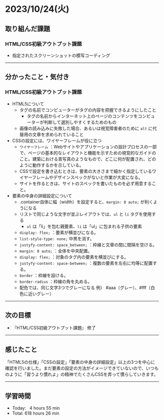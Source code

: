 # 2023/10/24(火) 

## 取り組んだ課題
### HTML/CSS初級アウトプット課題
- 指定されたスクリーンショットの模写コーディング
---

## 分かったこと・気付き
### HTML/CSS初級アウトプット課題
- HTML5について
  - タグの名前でコンピューターがタグの内容を把握できるようにしたこと
    - タグの名前からインターネット上のページのコンテンツをコンピューターが判断して選別しやすくするためのもの
  - 画像の読み込みに失敗した場合、あるいは視覚障害者のために `alt` に代替用の文章を求められていること
- CSSの設定には、ワイヤーフレームが役に立つ
  - `ワイヤーフレーム` ：Webサイトやアプリケーションの設計プロセスの一部で、ページの基本的なレイアウトと機能を示すための視覚的なガイドのこと。建築における青写真のようなもので、どこに何が配置され、どのように動作するかを示している。
  - CSSで設定を書き込むときは、要素の大きさまで細かく指定しているワイヤーフレームやデザインスペックがないと作業が大変になる。
  - サイトを作るときは、サイトのスペックを書いたものを必ず用意すること。
- 要素の中身の詳細設定について
  - .container自体に幅（width）を設定すると、`margin: 0 auto;` が利くようになる
  - リストで同じような文字が並ぶレイアウトでは、`ul` と `li` タグを使用する
    - `ul` は「li」を包む親要素、`li` は「ul」に包まれる子供の要素
  - `display: flex;` ：要素が横並びになる。
  - `list-style-type: none;` 中黒を消す。
  - `justyfy-content: space_between;` ：枠線と文章の間に間隔を空ける。
  - `margin: 0 auto;` ：全体を中央配置。
  - `display: flex;` ：対象のタグ内の要素を横並びにする。
  - `justyfy-content: space-between;` ：複数の要素を左右に均等に配置する。
  - `border` ：枠線を設ける。
  - `border-radius` ：枠線の角を丸める。
  - 配色では、同じ文字3つでグレーになる 例） #aaa（グレー）、#fff（白色に近いグレー）
---

## 次の目標
- 『HTML/CSS初級アウトプット課題』 修了
---

## 感じたこと
「HTML5の仕様」「CSSの設定」「要素の中身の詳細設定」以上の3つを中心に確認を行いました。まだ要素の設定の方法がイメージできていないので、いつものように「習うより慣れよ」の精神でたくさんCSSを弄って慣らしていきます。

---

## 学習時間
- Today:&nbsp;&nbsp; 4 hours 55 min
- Total: 618 hours 26 min
